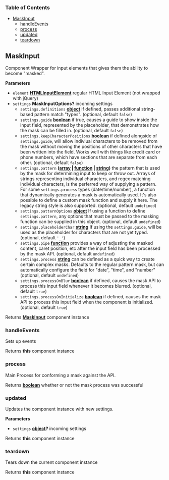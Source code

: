 <!-- Generated by documentation.js. Update this documentation by updating the source code. -->

### Table of Contents

-   [MaskInput][1]
    -   [handleEvents][2]
    -   [process][3]
    -   [updated][4]
    -   [teardown][5]

## MaskInput

Component Wrapper for input elements that gives them the ability to become "masked".

**Parameters**

-   `element` **[HTMLInputElement][6]** regular HTML Input Element (not wrapped with jQuery)
-   `settings` **MaskInputOptions?** incoming settings
    -   `settings.definitions` **[object][7]** if defined, passes additional string-based pattern match "types". (optional, default `false`)
    -   `settings.guide` **[boolean][8]** if true, causes a guide to show inside the input field, represented by the placeholder,
         that demonstrates how the mask can be filled in. (optional, default `false`)
    -   `settings.keepCharacterPositions` **[boolean][8]** if defined alongside of `settings.guide`, will allow indiviual characters
         to be removed from the mask without moving the positions of other characters that have been written into the field.
         Works well with things like credit card or phone numbers, which have sections that are separate from each other. (optional, default `false`)
    -   `settings.pattern` **([array][9] \| [function][10] \| [string][11])** the pattern that is used by the mask for determining input to keep or throw out.
         Arrays of strings representing individual characters, and regex matching individual characters, is the perferred way of supplying a pattern.
         For some `settings.process` types (date/time/number), a function that dynamically generates a mask is automatically used.
         It's also possible to define a custom mask function and supply it here. The legacy string style is also supported. (optional, default `undefined`)
    -   `settings.patternOptions` **[object][7]** If using a function to define `settings.pattern`, any options that must be passed
         to the masking function can be supplied in this object. (optional, default `undefined`)
    -   `settings.placeholderChar` **[string][11]** If using the `settings.guide`, will be used as the placeholder
         for characters that are not yet typed. (optional, default `'_'`)
    -   `settings.pipe` **[function][10]** provides a way of adjusting the masked content, caret position,
         etc after the input field has been processed by the mask API. (optional, default `undefined`)
    -   `settings.process` **[string][11]** can be defined as a quick way to create certain complex masks.  Defaults to the regular pattern mask,
         but can automatically configure the field for "date", "time", and "number" (optional, default `undefined`)
    -   `settings.processOnBlur` **[boolean][8]** if defined, causes the mask API to process this input field whenever it becomes blurred. (optional, default `true`)
    -   `settings.processOnInitialize` **[boolean][8]** if defined, causes the mask API to process this input field when the component is initialized. (optional, default `true`)

Returns **[MaskInput][12]** component instance

### handleEvents

Sets up events

Returns **this** component instance

### process

Main Process for conforming a mask against the API.

Returns **[boolean][8]** whether or not the mask process was successful

### updated

Updates the component instance with new settings.

**Parameters**

-   `settings` **[object][7]?** incoming settings

Returns **this** component instance

### teardown

Tears down the current component instance

Returns **this** component instance

[1]: #maskinput

[2]: #handleevents

[3]: #process

[4]: #updated

[5]: #teardown

[6]: https://developer.mozilla.org/docs/Web/API/HTMLInputElement

[7]: https://developer.mozilla.org/docs/Web/JavaScript/Reference/Global_Objects/Object

[8]: https://developer.mozilla.org/docs/Web/JavaScript/Reference/Global_Objects/Boolean

[9]: https://developer.mozilla.org/docs/Web/JavaScript/Reference/Global_Objects/Array

[10]: https://developer.mozilla.org/docs/Web/JavaScript/Reference/Statements/function

[11]: https://developer.mozilla.org/docs/Web/JavaScript/Reference/Global_Objects/String

[12]: #maskinput
